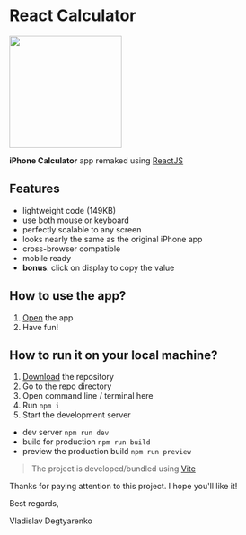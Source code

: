 # React Calculator

<img src="https://vladislavdegtyarenko.github.io/react-calculator/assets/calc.8e78f1a2.svg" width="200px"/>

**iPhone Calculator** app remaked using [ReactJS](https://reactjs.org/)

## Features

- lightweight code (149KB)
- use both mouse or keyboard
- perfectly scalable to any screen
- looks nearly the same as the original iPhone app
- cross-browser compatible
- mobile ready
- **bonus**: click on display to copy the value

## How to use the app?

1. [Open](https://vladislavdegtyarenko.github.io/react-calculator/) the app
2. Have fun!

## How to run it on your local machine?

1. [Download](https://github.com/VladislavDegtyarenko/react-calculator/archive/refs/heads/main.zip) the repository
2. Go to the repo directory
3. Open command line / terminal here
4. Run `npm i`
5. Start the development server

- dev server `npm run dev`
- build for production `npm run build`
- preview the production build `npm run preview`

> The project is developed/bundled using [Vite](https://vitejs.dev/)

Thanks for paying attention to this project. I hope you'll like it!

Best regards,

Vladislav Degtyarenko
